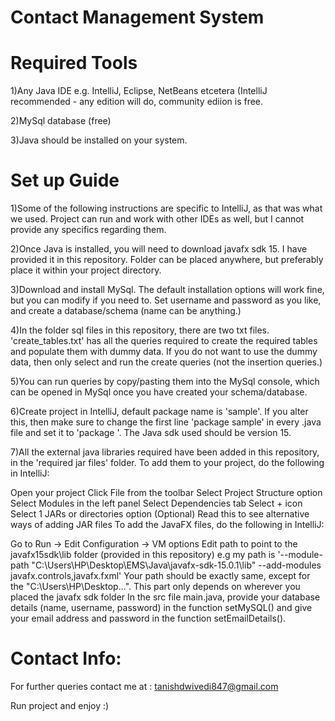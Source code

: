 # Contact Management System

# Required Tools
1)Any Java IDE e.g. IntelliJ, Eclipse, NetBeans etcetera (IntelliJ recommended - any edition will do, community ediion is free.

2)MySql database (free)

3)Java should be installed on your system.

# Set up Guide
1)Some of the following instructions are specific to IntelliJ, as that was what we used. Project can run and work with other IDEs as well, but I cannot provide any specifics regarding them.

2)Once Java is installed, you will need to download javafx sdk 15. I have provided it in this repository. Folder can be placed anywhere, but preferably place it within your project directory.

3)Download and install MySql. The default installation options will work fine, but you can modify if you need to. Set username and password as you like, and create a database/schema (name can be anything.)

4)In the folder sql files in this repository, there are two txt files. 'create_tables.txt' has all the queries required to create the required tables and populate them with dummy data. If you do not want to use the dummy data, then only select and run the create queries (not the insertion queries.)

5)You can run queries by copy/pasting them into the MySql console, which can be opened in MySql once you have created your schema/database.

6)Create project in IntelliJ, default package name is 'sample'. If you alter this, then make sure to change the first line 'package sample' in every .java file and set it to 'package <your-package-name>'. The Java sdk used should be version 15.

7)All the external java libraries required have been added in this repository, in the 'required jar files' folder. To add them to your project, do the following in IntelliJ:

Open your project
Click File from the toolbar
Select Project Structure option
Select Modules in the left panel
Select Dependencies tab
Select + icon
Select 1 JARs or directories option
(Optional) Read this to see alternative ways of adding JAR files
To add the JavaFX files, do the following in IntelliJ:

Go to Run -> Edit Configuration -> VM options
Edit path to point to the javafx15sdk\lib folder (provided in this repository)
e.g my path is '--module-path "C:\Users\HP\Desktop\EMS\Java\javafx-sdk-15.0.1\lib" --add-modules javafx.controls,javafx.fxml'
Your path should be exactly same, except for the "C:\Users\HP\Desktop...". This part only depends on wherever you placed the javafx sdk folder
In the src file main.java, provide your database details (name, username, password) in the function setMySQL() and give your email address and password in the function setEmailDetails().

# Contact Info:
For further queries contact me at : tanishdwivedi847@gmail.com 


Run project and enjoy :)

